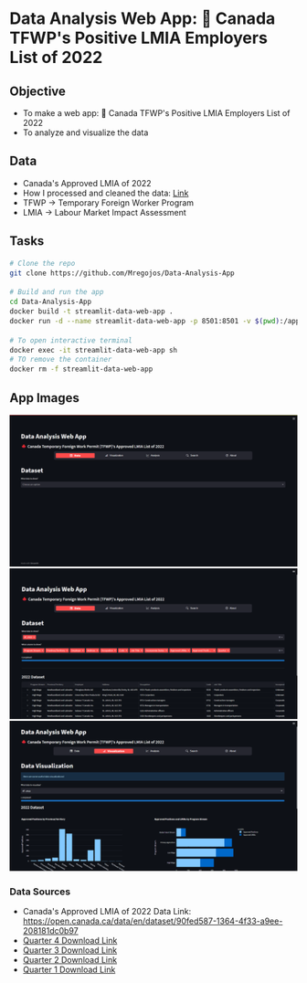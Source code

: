 # Data Analysis Web App: 🍁 Canada TFWP's Positive LMIA Employers List of 2022

## Objective
* To make a web app: 🍁 Canada TFWP's Positive LMIA Employers List of 2022
* To analyze and visualize the data

## Data
* Canada's Approved LMIA of 2022
* How I processed and cleaned the data: [Link](https://github.com/Mregojos/Batch-Data-Processing)
* TFWP -> Temporary Foreign Worker Program
* LMIA -> Labour Market Impact Assessment

## Tasks
```sh
# Clone the repo
git clone https://github.com/Mregojos/Data-Analysis-App

# Build and run the app
cd Data-Analysis-App
docker build -t streamlit-data-web-app .
docker run -d --name streamlit-data-web-app -p 8501:8501 -v $(pwd):/app streamlit-data-web-app

# To open interactive terminal
docker exec -it streamlit-data-web-app sh
# TO remove the container
docker rm -f streamlit-data-web-app
```

## App Images
![](https://github.com/Mregojos/Data-Analysis-App/blob/main/images/Front.png)
![](https://github.com/Mregojos/Data-Analysis-App/blob/main/images/Dataset.png)
![](https://github.com/Mregojos/Data-Analysis-App/blob/main/images/Visualization.png)

### Data Sources
* Canada's Approved LMIA of 2022 Data Link: https://open.canada.ca/data/en/dataset/90fed587-1364-4f33-a9ee-208181dc0b97
* [Quarter 4 Download Link](https://open.canada.ca/data/en/dataset/90fed587-1364-4f33-a9ee-208181dc0b97/resource/cff0477d-8ab1-4252-b56a-2cd96b057049/download/tfwp_2022q4_pos_en.xlsx)
* [Quarter 3 Download Link](https://open.canada.ca/data/en/dataset/90fed587-1364-4f33-a9ee-208181dc0b97/resource/b369ae20-0c7e-4d10-93ca-07c86c91e6fe/download/tfwp_2022q3_positive_en.xlsx)   
* [Quarter 2 Download Link](https://open.canada.ca/data/en/dataset/90fed587-1364-4f33-a9ee-208181dc0b97/resource/dd627095-614a-45df-a7ef-df0a4a46a812/download/tfwp_2022q2_positive_en.xlsx)
* [Quarter 1 Download Link ](https://open.canada.ca/data/en/dataset/90fed587-1364-4f33-a9ee-208181dc0b97/resource/8da7aa91-8df9-469e-9120-87ddf12c9944/download/tfwp_2022q1_positive_en.xlsx)
